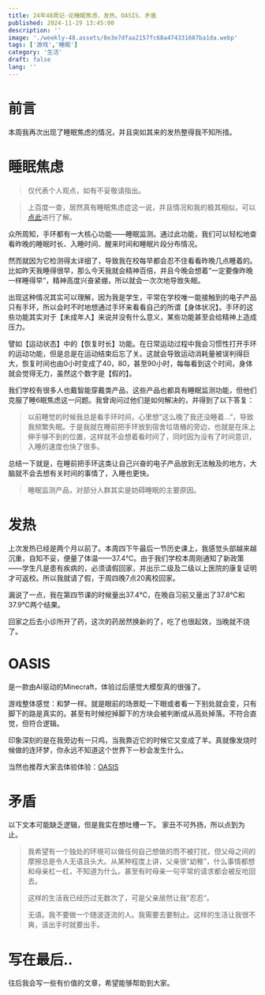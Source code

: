 ```yaml
---
title: 24年48周记-论睡眠焦虑、发热、OASIS、矛盾
published: 2024-11-29 13:45:00
description: ''
image: './weekly-48.assets/8e3e7dfaa2157fc68a474331687ba1da.webp'
tags: ['游戏','睡眠']
category: '生活'
draft: false 
lang: ''
---
```


# 前言

本周我再次出现了睡眠焦虑的情况，并且突如其来的发热整得我不知所措。

# 睡眠焦虑

> 仅代表个人观点，如有不妥敬请指出。

> 上百度一查，居然真有睡眠焦虑症这一说，并且情况和我的极其相似，可以[点此](https://baike.baidu.com/item/睡眠焦虑症/6518801)进行了解。

众所周知，手环都有一大核心功能——睡眠监测。通过此功能，我们可以轻松地查看昨晚的睡眠时长、入睡时间、醒来时间和睡眠片段分布情况。

然而就因为它检测得太详细了，导致我在校每早都会忍不住看看昨晚几点睡着的。比如昨天我睡得很早，那么今天我就会精神百倍，并且今晚会想着“一定要像昨晚一样睡得早”，精神高度兴奋紧绷，所以就会一次次地导致失眠。

出现这种情况其实可以理解，因为我是学生，平常在学校唯一能接触到的电子产品只有手环，所以会时不时地想通过手环来看看自己的所谓【身体状况】。手环的这些功能其实对于【未成年人】来说并没有什么意义，某些功能甚至会给精神上造成压力。

譬如【运动状态】中的【恢复时长】功能。在日常运动过程中我会习惯性打开手环的运动功能，但是总是在运动结束后忘了关。这就会导致运动消耗量被误判得巨大，恢复时间也由0小时变成了40，80，甚至90小时，每每看到这个时间，身体就会觉得无力，虽然这个数字是【假的】。

我们学校有很多人也戴智能穿戴类产品，这些产品也都具有睡眠监测功能，但他们克服了睡6眠焦虑这一问题。我曾询问过他们是如何解决的，并得到了以下答复：

> 以前睡觉的时候我总是看手环时间，心里想“这么晚了我还没睡着…”，导致我频繁失眠。于是我就在睡前把手环放到宿舍垃圾桶的旁边，也就是在床上伸手够不到的位置，这样就不会想着看时间了，同时因为没有了时间意识，入睡的速度也快了很多。

总结一下就是，在睡前把手环这类让自己兴奋的电子产品放到无法触及的地方，大脑就不会去想有关时间的事情了，入睡也更快。

> 睡眠监测产品，对部分人群其实是妨碍睡眠的主要原因。

# 发热

上次发热已经是两个月以前了。本周四下午最后一节历史课上，我感觉头部越来越沉重，自知不妥，便量了体温——37.4℃。由于我们学校本周刚通知了新政策——学生凡是患有疾病的，必须请假回家，并出示二级及二级以上医院的康复证明才可返校。所以我就请了假，于周四晚7点20离校回家。

漏说了一点，我在第四节课的时候量出37.4℃，在晚自习前又量出了37.8℃和37.9℃两个结果。

回家之后去小诊所开了药，这次的药居然换新的了，吃了也很起效，当晚就不烧了。

# OASIS

是一款由AI驱动的Minecraft，体验过后感觉大模型真的很强了。

游戏整体感觉：和梦一样。就是眼前的场景眨一下眼或者看一下别处就会变，只有脚下的路是真实的。甚至有时候挖掉脚下的方块会被判断成从高处掉落。不符合直觉，但符合逻辑。

印象深刻的是在我旁边有一只鸡，当我靠近它的时候它又变成了羊。真就像发烧时候做的连环梦，你永远不知道这个世界下一秒会发生什么。

当然也推荐大家去体验体验：[OASIS](https://oasis.decart.ai/)

# 矛盾

以下文本可能缺乏逻辑，但是我实在想吐槽一下。
 家丑不可外扬，所以点到为止。

> 我希望有一个独处的环境可以做任何自己想做的而不被打扰，但父母之间的摩擦总是令人无语且头大。从某种程度上讲，父亲很“幼稚”，什么事情都想和母亲杠一杠，不知道为什么。甚至有时母亲一句平常的请求都会被反呛回去。
>
> 这样的生活我已经历过无数次了，可是父亲居然让我”忍忍“。
>
> 无语。我不要做一个随波逐流的人。我需要去要制止。这样的生活让我很不爽，该出手时就要出手。

# 写在最后..

往后我会写一些有价值的文章，希望能够帮助到大家。
